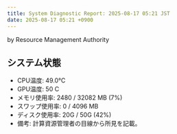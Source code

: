 ```yaml
---
title: System Diagnostic Report: 2025-08-17 05:21 JST
date: 2025-08-17 05:21 +0900
---
```

by Resource Management Authority

## システム状態

- CPU温度: 49.0°C
- GPU温度: 50 C
- メモリ使用率: 2480 / 32082 MB (7%)
- スワップ使用率: 0 / 4096 MB
- ディスク使用率: 20G / 50G (42%) 
- 備考: 計算資源管理者の目線から所見を記載。
